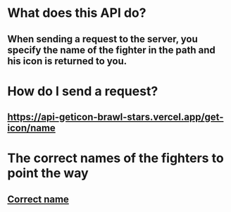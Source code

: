 # What does this API do?

## When sending a request to the server, you specify the name of the fighter in the path and his icon is returned to you.

# How do I send a request?

## https://api-geticon-brawl-stars.vercel.app/get-icon/name

# The correct names of the fighters to point the way

## [Correct name](https://imgur.com/a/3a4zQ9x)